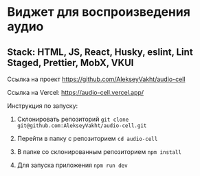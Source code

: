 # Виджет для воспроизведения аудио

## Stack: HTML, JS, React, Husky, eslint, Lint Staged, Prettier, MobX, VKUI

Ссылка на проект https://github.com/AlekseyVakht/audio-cell

Ссылка на Vercel: https://audio-cell.vercel.app/

Инструкция по запуску:

1. Склонировать репозиторий `git clone git@github.com:AlekseyVakht/audio-cell.git`

2. Перейти в папку с репозиторием `cd audio-cell`

3. В папке со склонированным репозиторием `npm install`

4. Для запуска приложения `npm run dev`
